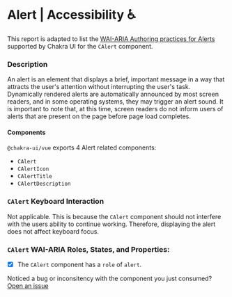 # Alert | Accessibility ♿️

This report is adapted to list the [WAI-ARIA Authoring practices for Alerts](https://www.w3.org/TR/wai-aria-practices-1.2/#accordion) supported by Chakra UI for the `CAlert` component.

### Description
An alert is an element that displays a brief, important message in a way that attracts the user's attention without interrupting the user's task. Dynamically rendered alerts are automatically announced by most screen readers, and in some operating systems, they may trigger an alert sound. It is important to note that, at this time, screen readers do not inform users of alerts that are present on the page before page load completes.

#### Components
`@chakra-ui/vue` exports 4 Alert related components:
- `CAlert`
- `CAlertIcon`
- `CAlertTitle`
- `CAlertDescription`

### `CAlert` Keyboard Interaction
Not applicable. This is because the `CAlert` component should not interfere with the users ability
to continue working. Therefore, displaying the alert does not affect keyboard focus.

### `CAlert` WAI-ARIA Roles, States, and Properties:
- [x] The `CAlert` component has a `role` of `alert`.

Noticed a bug or inconsitency with the component you just consumed? [Open an issue](https://github.com/chakra-ui/chakra-ui-vue/issues/new/choose)